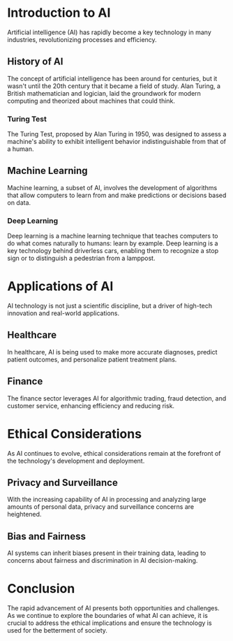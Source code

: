 # Introduction to AI

Artificial intelligence (AI) has rapidly become a key technology in many industries, revolutionizing processes and efficiency.

## History of AI

The concept of artificial intelligence has been around for centuries, but it wasn't until the 20th century that it became a field of study. Alan Turing, a British mathematician and logician, laid the groundwork for modern computing and theorized about machines that could think.

### Turing Test

The Turing Test, proposed by Alan Turing in 1950, was designed to assess a machine's ability to exhibit intelligent behavior indistinguishable from that of a human.

## Machine Learning

Machine learning, a subset of AI, involves the development of algorithms that allow computers to learn from and make predictions or decisions based on data.

### Deep Learning

Deep learning is a machine learning technique that teaches computers to do what comes naturally to humans: learn by example. Deep learning is a key technology behind driverless cars, enabling them to recognize a stop sign or to distinguish a pedestrian from a lamppost.

# Applications of AI

AI technology is not just a scientific discipline, but a driver of high-tech innovation and real-world applications.

## Healthcare

In healthcare, AI is being used to make more accurate diagnoses, predict patient outcomes, and personalize patient treatment plans.

## Finance

The finance sector leverages AI for algorithmic trading, fraud detection, and customer service, enhancing efficiency and reducing risk.

# Ethical Considerations

As AI continues to evolve, ethical considerations remain at the forefront of the technology's development and deployment.

## Privacy and Surveillance

With the increasing capability of AI in processing and analyzing large amounts of personal data, privacy and surveillance concerns are heightened.

## Bias and Fairness

AI systems can inherit biases present in their training data, leading to concerns about fairness and discrimination in AI decision-making.

# Conclusion

The rapid advancement of AI presents both opportunities and challenges. As we continue to explore the boundaries of what AI can achieve, it is crucial to address the ethical implications and ensure the technology is used for the betterment of society.